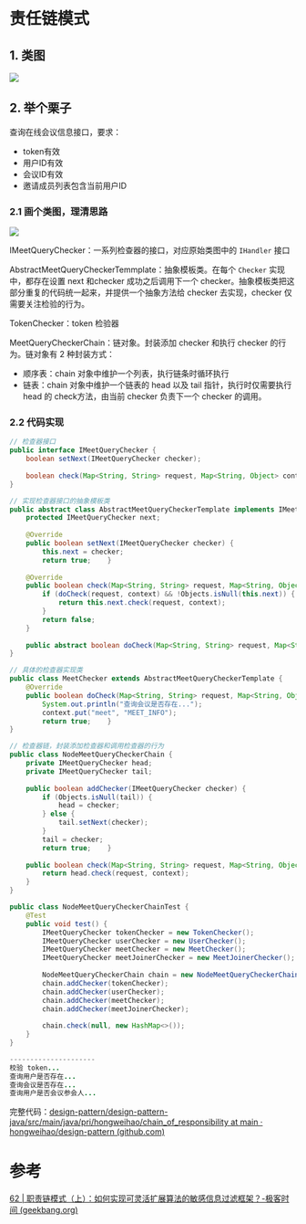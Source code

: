 # 责任链模式
## 1. 类图

![](https://cdn.jsdelivr.net/gh/hongweihao/md-image-repo/image/chain_of_responsibility.png)


## 2. 举个栗子
查询在线会议信息接口，要求：
- token有效
- 用户ID有效
- 会议ID有效
- 邀请成员列表包含当前用户ID


### 2.1 画个类图，理清思路

![](https://cdn.jsdelivr.net/gh/hongweihao/md-image-repo/image/meet_info_query.png)


IMeetQueryChecker：一系列检查器的接口，对应原始类图中的 `IHandler` 接口

AbstractMeetQueryCheckerTemmplate：抽象模板类。在每个 `Checker` 实现中，都存在设置 next 和checker 成功之后调用下一个 checker。抽象模板类把这部分重复的代码统一起来，并提供一个抽象方法给 checker 去实现，checker 仅需要关注检验的行为。

TokenChecker：token 检验器

MeetQueryCheckerChain：链对象。封装添加 checker 和执行 checker 的行为。链对象有 2 种封装方式：
- 顺序表：chain 对象中维护一个列表，执行链条时循环执行
- 链表：chain 对象中维护一个链表的 head 以及 tail 指针，执行时仅需要执行 head 的 check方法，由当前 checker 负责下一个 checker 的调用。


### 2.2 代码实现
```java
// 检查器接口
public interface IMeetQueryChecker {  
    boolean setNext(IMeetQueryChecker checker);  
  
    boolean check(Map<String, String> request, Map<String, Object> context);  
}
```


```java
// 实现检查器接口的抽象模板类
public abstract class AbstractMeetQueryCheckerTemplate implements IMeetQueryChecker {  
    protected IMeetQueryChecker next;  
  
    @Override  
    public boolean setNext(IMeetQueryChecker checker) {  
        this.next = checker;  
        return true;    }  
  
    @Override  
    public boolean check(Map<String, String> request, Map<String, Object> context) {  
        if (doCheck(request, context) && !Objects.isNull(this.next)) {  
            return this.next.check(request, context);  
        }  
        return false;  
    }  
  
    public abstract boolean doCheck(Map<String, String> request, Map<String, Object> context);  
}
```

```java
// 具体的检查器实现类
public class MeetChecker extends AbstractMeetQueryCheckerTemplate {  
    @Override  
    public boolean doCheck(Map<String, String> request, Map<String, Object> context) {  
        System.out.println("查询会议是否存在...");  
        context.put("meet", "MEET_INFO");  
        return true;    }  
}
```

```java
// 检查器链，封装添加检查器和调用检查器的行为
public class NodeMeetQueryCheckerChain {  
    private IMeetQueryChecker head;  
    private IMeetQueryChecker tail;  
  
    public boolean addChecker(IMeetQueryChecker checker) {  
        if (Objects.isNull(tail)) {  
            head = checker;  
        } else {  
            tail.setNext(checker);  
        }  
        tail = checker;  
        return true;    }  
  
    public boolean check(Map<String, String> request, Map<String, Object> context) {  
        return head.check(request, context);  
    }  
}
```


```java
public class NodeMeetQueryCheckerChainTest {  
    @Test  
    public void test() {  
        IMeetQueryChecker tokenChecker = new TokenChecker();  
        IMeetQueryChecker userChecker = new UserChecker();  
        IMeetQueryChecker meetChecker = new MeetChecker();  
        IMeetQueryChecker meetJoinerChecker = new MeetJoinerChecker();  
  
        NodeMeetQueryCheckerChain chain = new NodeMeetQueryCheckerChain();  
        chain.addChecker(tokenChecker);  
        chain.addChecker(userChecker);  
        chain.addChecker(meetChecker);  
        chain.addChecker(meetJoinerChecker);  
  
        chain.check(null, new HashMap<>());  
    }  
}

---------------------
校验 token...
查询用户是否存在...
查询会议是否存在...
查询用户是否会议参会人...
```


完整代码：[design-pattern/design-pattern-java/src/main/java/pri/hongweihao/chain_of_responsibility at main · hongweihao/design-pattern (github.com)](https://github.com/hongweihao/design-pattern/tree/main/design-pattern-java/src/main/java/pri/hongweihao/chain_of_responsibility)


# 参考
[62 | 职责链模式（上）：如何实现可灵活扩展算法的敏感信息过滤框架？-极客时间 (geekbang.org)](https://time.geekbang.org/column/article/216278)








